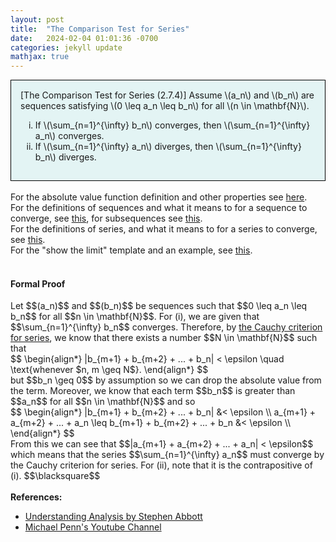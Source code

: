 ```yaml
---
layout: post
title:  "The Comparison Test for Series"
date:   2024-02-04 01:01:36 -0700
categories: jekyll update
mathjax: true
---
```

<div style="background-color: #E3F4F4; padding: 15px 15px 15px 15px; border:1px solid black;">
  [The Comparison Test for Series (2.7.4)] Assume \(a_n\) and \(b_n\) are sequences satisfying \(0 \leq a_n \leq b_n\) for all \(n \in \mathbf{N}\). 
	  <ol type="i">
	    <li>If \(\sum_{n=1}^{\infty} b_n\) converges, then \(\sum_{n=1}^{\infty} a_n\) converges.</li>
	    <li>If \(\sum_{n=1}^{\infty} a_n\) diverges, then \(\sum_{n=1}^{\infty} b_n\) diverges.</li>
	  </ol>
</div>
<br>
<!------------------------------------------------------------------------------------>
For the absolute value function definition and other properties see <a href="https://strncat.github.io/jekyll/update/2024/05/26/analysis-absolute-value-properties.html">here</a>.
<br>
For the definitions of sequences and what it means to for a sequence to converge, see <a href="https://strncat.github.io/jekyll/update/2024/05/21/analysis-seq-definitions.html">this</a>, for subsequences see <a href="https://strncat.github.io/jekyll/update/2024/02/10/analysis-seq-subsequences.html">this</a>.
<br>
For the definitions of series, and what it means to for a series to converge, see <a href="https://strncat.github.io/jekyll/update/2024/06/10/analysis-series-definitions.html">this</a>.
<br>
For the "show the limit" template and an example, see <a href="https://strncat.github.io/jekyll/update/2024/05/12/analysis-seq-limit-template.html">this</a>.
<br> 
<br>
<!------------------------------------------------------------------------------------>
<h4><b>Formal Proof</b></h4>
Let $$(a_n)$$ and $$(b_n)$$ be sequences such that $$0 \leq a_n \leq b_n$$ for all $$n \in \mathbf{N}$$. For (i), we are given that $$\sum_{n=1}^{\infty} b_n$$ converges. Therefore, by <a href="https://strncat.github.io/jekyll/update/2024/02/02/analysis-series-cauchy-criteria.html"> the Cauchy criterion for series</a>, we know that there exists a number $$N \in \mathbf{N}$$ such that
<div>
$$
\begin{align*}
|b_{m+1} + b_{m+2} + ... + b_n| < \epsilon \quad \text{whenever $n, m \geq N$}.
\end{align*}
$$
</div>
but $$b_n \geq 0$$ by assumption so we can drop the absolute value from the term. Moreover, we know that each term $$b_n$$ is greater than $$a_n$$ for all $$n \in \mathbf{N}$$ and so
<div>
$$
\begin{align*}
|b_{m+1} + b_{m+2} + ... + b_n| &< \epsilon \\
a_{m+1} + a_{m+2} + ... + a_n \leq b_{m+1} + b_{m+2} + ... + b_n &< \epsilon \\
\end{align*}
$$
</div>
From this we can see that $$|a_{m+1} + a_{m+2} + ... + a_n| < \epsilon$$ which means that the series $$\sum_{n=1}^{\infty} a_n$$ must converge by the Cauchy criterion for series. For (ii), note that it is the contrapositive of (i). $$\blacksquare$$
<br>
<br>
<!------------------------------------------------------------------------------------>
<b>References:</b>
<ul>
<li><a href="https://www.amazon.com/Understanding-Analysis-Undergraduate-Texts-Mathematics/dp/1493927116">Understanding Analysis by Stephen Abbott</a></li>
<li><a href="https://www.youtube.com/watch?v=wTq6HI9w4n8">Michael Penn's Youtube Channel</a></li>
</ul>